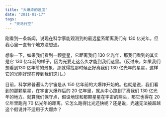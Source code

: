```yaml
---
title: "大爆炸的速度"
date: "2011-01-17"
tags: 
  - "天马行空"
---
```


刚看到一条新闻，说现在科学家能观测到的最远星系距离我们有 130 亿光年。但我心里一直有个地方没想通。

想象一下，如果我们看到一颗星星，它距离我们 130 亿光年，那我们看到的其实是它 130 亿年前的样子，因为光要走这么久才能到我们这里。（反过来，如果我们想看到130 亿年前的景象，那就得找那时候正好离我们 130 亿光年的星星，这样它的光刚好现在传到我们这儿。）

目前，科学界普遍认为宇宙是从 150 亿年前的大爆炸开始的。也就是说，我们看到的那颗星星，在宇宙大爆炸后的 20 亿年里，就从中心跑到了离我们 130 亿光年的地方。就算我们保守点，假设地球和那颗星星在宇宙的两头，那它也得在 20 亿年里跑完 70 亿光年的距离。它怎么跑得比光还快呢？还是说，光速无法被超越这个假说并不适用于大爆炸？
